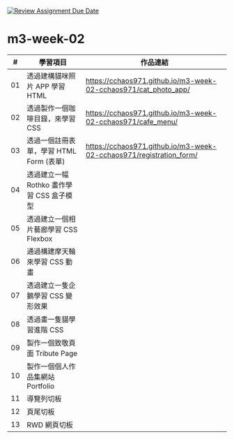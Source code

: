 [![Review Assignment Due Date](https://classroom.github.com/assets/deadline-readme-button-24ddc0f5d75046c5622901739e7c5dd533143b0c8e959d652212380cedb1ea36.svg)](https://classroom.github.com/a/vlJXFE8Y)
# m3-week-02

| #  | 學習項目                                  | 作品連結         |
|----|-----------------------------------------|--------------|
| 01 | 透過建構貓咪照片 APP 學習 HTML            | https://cchaos971.github.io/m3-week-02-cchaos971/cat_photo_app/ |
| 02 | 透過製作一個咖啡目錄，來學習 CSS           | https://cchaos971.github.io/m3-week-02-cchaos971/cafe_menu/ |
| 03 | 透過一個註冊表單，學習 HTML Form (表單)    | https://cchaos971.github.io/m3-week-02-cchaos971/registration_form/ |
| 04 | 透過建立一幅 Rothko 畫作學習 CSS 盒子模型 |  |
| 05 | 透過建立一個相片藝廊學習 CSS Flexbox      |  |
| 06 | 通過構建摩天輪來學習 CSS 動畫             |  |
| 07 | 透過建立一隻企鵝學習 CSS 變形效果         |  |
| 08 | 透過畫一隻貓學習進階 CSS                  |  |
| 09 | 製作一個致敬頁面 Tribute Page             |  |
| 10 | 製作一個個人作品集網站 Portfolio          |  |
| 11 | 導覽列切板                                |  |
| 12 | 頁尾切板                                  |  |
| 13 | RWD 網頁切板                              |  |